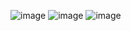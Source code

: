 
![image](https://user-images.githubusercontent.com/106965568/204748056-06566762-c822-4f8f-97d9-2051d4d4747c.png)
![image](https://user-images.githubusercontent.com/106965568/204748250-fb9737a3-aea9-4773-9a59-fe04a1a7081c.png)
![image](https://user-images.githubusercontent.com/106965568/204748346-8e3e4311-e2d0-4c84-af20-a3a04e57f0d0.png)
